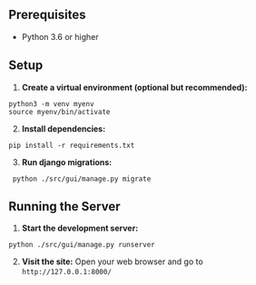 ## Prerequisites

- Python   3.6 or higher

## Setup

1. **Create a virtual environment (optional but recommended):**
```
python3 -m venv myenv
source myenv/bin/activate
```

2. **Install dependencies:**
```
pip install -r requirements.txt
```

3. **Run django migrations:**
```
 python ./src/gui/manage.py migrate
```

## Running the Server

1. **Start the development server:**
```
python ./src/gui/manage.py runserver
```

2. **Visit the site:**
   Open your web browser and go to 
`http://127.0.0.1:8000/`
